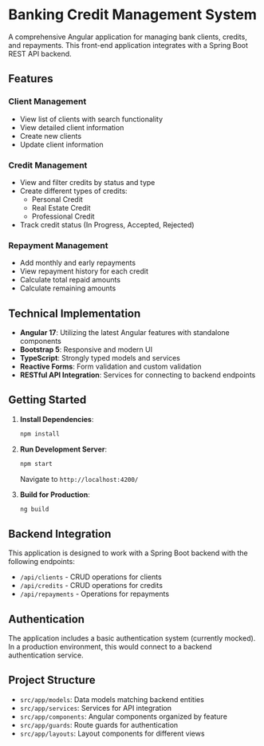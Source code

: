 # Banking Credit Management System

A comprehensive Angular application for managing bank clients, credits, and repayments. This front-end application integrates with a Spring Boot REST API backend.

## Features

### Client Management
- View list of clients with search functionality
- View detailed client information
- Create new clients
- Update client information

### Credit Management
- View and filter credits by status and type
- Create different types of credits:
  - Personal Credit
  - Real Estate Credit
  - Professional Credit
- Track credit status (In Progress, Accepted, Rejected)

### Repayment Management
- Add monthly and early repayments
- View repayment history for each credit
- Calculate total repaid amounts
- Calculate remaining amounts

## Technical Implementation

- **Angular 17**: Utilizing the latest Angular features with standalone components
- **Bootstrap 5**: Responsive and modern UI
- **TypeScript**: Strongly typed models and services
- **Reactive Forms**: Form validation and custom validation
- **RESTful API Integration**: Services for connecting to backend endpoints

## Getting Started

1. **Install Dependencies**:
   ```bash
   npm install
   ```

2. **Run Development Server**:
   ```bash
   npm start
   ```
   Navigate to `http://localhost:4200/`

3. **Build for Production**:
   ```bash
   ng build
   ```

## Backend Integration

This application is designed to work with a Spring Boot backend with the following endpoints:
- `/api/clients` - CRUD operations for clients
- `/api/credits` - CRUD operations for credits
- `/api/repayments` - Operations for repayments

## Authentication

The application includes a basic authentication system (currently mocked). In a production environment, this would connect to a backend authentication service.

## Project Structure

- `src/app/models`: Data models matching backend entities
- `src/app/services`: Services for API integration
- `src/app/components`: Angular components organized by feature
- `src/app/guards`: Route guards for authentication
- `src/app/layouts`: Layout components for different views
